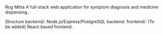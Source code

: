 Rog Mitra
A full-stack web application for symptom diagnosis and medicine dispensing.

Structure
backend/: Node.js/Express/PostgreSQL backend.
frontend/: (To be added) React-based frontend.